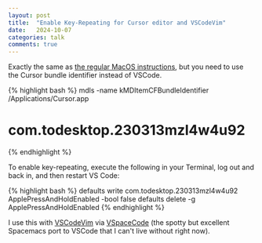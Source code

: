 ```yaml
---
layout: post
title:  "Enable Key-Repeating for Cursor editor and VSCodeVim"
date:   2024-10-07
categories: talk
comments: true
---
```


Exactly the same as [the regular MacOS instructions](https://github.com/VSCodeVim/Vim?tab=readme-ov-file#mac), but you need to use the Cursor bundle identifier instead of VSCode.

{% highlight bash %}
mdls -name kMDItemCFBundleIdentifier /Applications/Cursor.app
# com.todesktop.230313mzl4w4u92
{% endhighlight %}

To enable key-repeating, execute the following in your Terminal, log out and back in, and then restart VS Code:

{% highlight bash %}
defaults write com.todesktop.230313mzl4w4u92 ApplePressAndHoldEnabled -bool false
defaults delete -g ApplePressAndHoldEnabled
{% endhighlight %}

I use this with [VSCodeVim](https://vspacecode.github.io/) via [VSpaceCode](https://vspacecode.github.io/) (the spotty but excellent Spacemacs port to VSCode that I can't live without right now).
